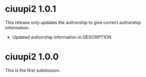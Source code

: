 # ciuupi2 1.0.1

This release only updates the authorship to give correct authorship information.

* Updated authorship information in DESCRIPTION


# ciuupi2 1.0.0

This is the first submission.
